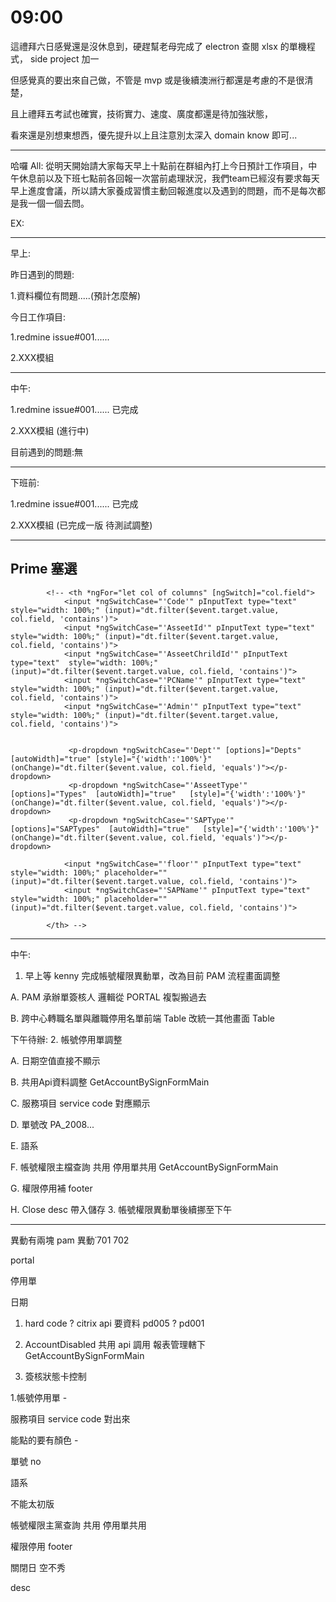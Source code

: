 # 09:00

這禮拜六日感覺還是沒休息到，硬趕幫老母完成了 electron 查閱 xlsx 的單機程式， side project 加一

但感覺真的要出來自己做，不管是 mvp 或是後續澳洲行都還是考慮的不是很清楚，

且上禮拜五考試也確實，技術實力、速度、廣度都還是待加強狀態，

看來還是別想東想西，優先提升以上且注意別太深入 domain know 即可...

---

哈囉 All:
從明天開始請大家每天早上十點前在群組內打上今日預計工作項目，中午休息前以及下班七點前各回報一次當前處理狀況，我們team已經沒有要求每天早上進度會議，所以請大家養成習慣主動回報進度以及遇到的問題，而不是每次都是我一個一個去問。

EX:

-------------
早上:

昨日遇到的問題:

1.資料欄位有問題.....(預計怎麼解)

今日工作項目:

1.redmine issue#001......

2.XXX模組

-------------

中午:

1.redmine issue#001...... 已完成

2.XXX模組 (進行中)

目前遇到的問題:無

-------------

下班前:

1.redmine issue#001...... 已完成

2.XXX模組 (已完成一版 待測試調整)

---

## Prime 塞選

            <!-- <th *ngFor="let col of columns" [ngSwitch]="col.field">
                <input *ngSwitchCase="'Code'" pInputText type="text"  style="width: 100%;" (input)="dt.filter($event.target.value, col.field, 'contains')">
                <input *ngSwitchCase="'AsseetId'" pInputText type="text"  style="width: 100%;" (input)="dt.filter($event.target.value, col.field, 'contains')">
                <input *ngSwitchCase="'AsseetChrildId'" pInputText type="text"  style="width: 100%;" (input)="dt.filter($event.target.value, col.field, 'contains')">
                <input *ngSwitchCase="'PCName'" pInputText type="text"  style="width: 100%;" (input)="dt.filter($event.target.value, col.field, 'contains')">
                <input *ngSwitchCase="'Admin'" pInputText type="text"  style="width: 100%;" (input)="dt.filter($event.target.value, col.field, 'contains')">


                 <p-dropdown *ngSwitchCase="'Dept'" [options]="Depts"   [autoWidth]="true" [style]="{'width':'100%'}" (onChange)="dt.filter($event.value, col.field, 'equals')"></p-dropdown>
                 <p-dropdown *ngSwitchCase="'AsseetType'" [options]="Types"  [autoWidth]="true"   [style]="{'width':'100%'}"  (onChange)="dt.filter($event.value, col.field, 'equals')"></p-dropdown>
                 <p-dropdown *ngSwitchCase="'SAPType'" [options]="SAPTypes"  [autoWidth]="true"   [style]="{'width':'100%'}"  (onChange)="dt.filter($event.value, col.field, 'equals')"></p-dropdown>

                <input *ngSwitchCase="'floor'" pInputText type="text" style="width: 100%;" placeholder="" (input)="dt.filter($event.target.value, col.field, 'contains')">
                <input *ngSwitchCase="'SAPName'" pInputText type="text" style="width: 100%;" placeholder="" (input)="dt.filter($event.target.value, col.field, 'contains')">

            </th> -->

---

  中午:

1. 早上等 kenny 完成帳號權限異動單，改為目前 PAM 流程畫面調整

  A. PAM 承辦單簽核人 邏輯從 PORTAL 複製搬過去

  B. 跨中心轉職名單與離職停用名單前端 Table 改統一其他畫面 Table

  下午待辦:
2. 帳號停用單調整

 A. 日期空值直接不顯示

 B. 共用Api資料調整 GetAccountBySignFormMain

 C. 服務項目 service code 對應顯示

 D. 單號改 PA_2008...

 E. 語系

 F. 帳號權限主檔查詢 共用 停用單共用 GetAccountBySignFormMain

 G. 權限停用補 footer

 H. Close desc 帶入儲存
3. 帳號權限異動單後續挪至下午

---

異動有兩塊 pam 異動˙701 702

portal

停用單

日期

1. hard code ? citrix  api 要資料 pd005 ? pd001

2. AccountDisabled 共用 api 調用   報表管理轄下  GetAccountBySignFormMain

3. 簽核狀態卡控制



1.帳號停用單 -

服務項目 service code 對出來

能點的要有顏色 -

單號 no

語系

不能太初版

帳號權限主黨查詢 共用 停用單共用

權限停用 footer

關閉日 空不秀

desc

